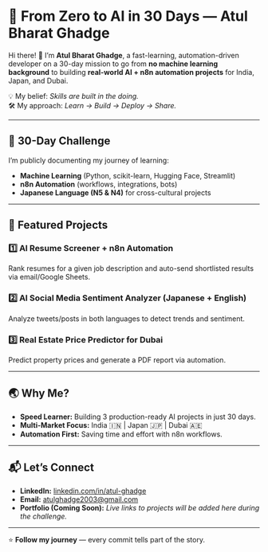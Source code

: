 # 🚀 From Zero to AI in 30 Days — Atul Bharat Ghadge

Hi there! 👋 I’m **Atul Bharat Ghadge**, a fast-learning, automation-driven developer on a 30-day mission to go from **no machine learning background** to building **real-world AI + n8n automation projects** for India, Japan, and Dubai.

💡 My belief: *Skills are built in the doing.*  
🛠 My approach: *Learn → Build → Deploy → Share.*

---

## 📅 30-Day Challenge
I’m publicly documenting my journey of learning:
- **Machine Learning** (Python, scikit-learn, Hugging Face, Streamlit)
- **n8n Automation** (workflows, integrations, bots)
- **Japanese Language (N5 & N4)** for cross-cultural projects

---

## 📂 Featured Projects
### 1️⃣ AI Resume Screener + n8n Automation  
Rank resumes for a given job description and auto-send shortlisted results via email/Google Sheets.

### 2️⃣ AI Social Media Sentiment Analyzer (Japanese + English)  
Analyze tweets/posts in both languages to detect trends and sentiment.

### 3️⃣ Real Estate Price Predictor for Dubai  
Predict property prices and generate a PDF report via automation.

---

## 🌏 Why Me?
- **Speed Learner:** Building 3 production-ready AI projects in just 30 days.  
- **Multi-Market Focus:** India 🇮🇳 | Japan 🇯🇵 | Dubai 🇦🇪  
- **Automation First:** Saving time and effort with n8n workflows.

---

## 📬 Let’s Connect
- **LinkedIn:** [linkedin.com/in/atul-ghadge](https://linkedin.com/in/atul-ghadge)  
- **Email:** atulghadge2003@gmail.com  
- **Portfolio (Coming Soon):** *Live links to projects will be added here during the challenge.*

---

⭐ **Follow my journey** — every commit tells part of the story.
